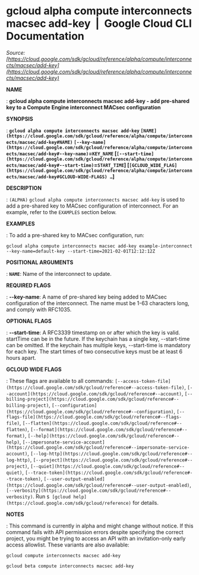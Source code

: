 # gcloud alpha compute interconnects macsec add-key  |  Google Cloud CLI Documentation

*Source: [https://cloud.google.com/sdk/gcloud/reference/alpha/compute/interconnects/macsec/add-key](https://cloud.google.com/sdk/gcloud/reference/alpha/compute/interconnects/macsec/add-key)*

**NAME**

: **gcloud alpha compute interconnects macsec add-key - add pre-shared key to a Compute Engine interconnect MACsec configuration**

**SYNOPSIS**

: **`gcloud alpha compute interconnects macsec add-key` `[NAME](https://cloud.google.com/sdk/gcloud/reference/alpha/compute/interconnects/macsec/add-key#NAME)` `[--key-name](https://cloud.google.com/sdk/gcloud/reference/alpha/compute/interconnects/macsec/add-key#--key-name)`=`KEY_NAME` [`[--start-time](https://cloud.google.com/sdk/gcloud/reference/alpha/compute/interconnects/macsec/add-key#--start-time)`=`START_TIME`] [`[GCLOUD_WIDE_FLAG](https://cloud.google.com/sdk/gcloud/reference/alpha/compute/interconnects/macsec/add-key#GCLOUD-WIDE-FLAGS) …`]**

**DESCRIPTION**

: `(ALPHA)` `gcloud alpha compute interconnects macsec
add-key` is used to add a pre-shared key to MACsec configuration of
interconnect.
For an example, refer to the `EXAMPLES` section below.

**EXAMPLES**

: To add a pre-shared key to MACsec configuration, run:

```
gcloud alpha compute interconnects macsec add-key example-interconnect --key-name=default-key --start-time=2021-02-01T12:12:12Z
```

**POSITIONAL ARGUMENTS**

: **`NAME`**:
Name of the interconnect to update.

**REQUIRED FLAGS**

: **--key-name**:
A name of pre-shared key being added to MACsec configuration of the
interconnect. The name must be 1-63 characters long, and comply with RFC1035.

**OPTIONAL FLAGS**

: **--start-time**:
A RFC3339 timestamp on or after which the key is valid. startTime can be in the
future. If the keychain has a single key, --start-time can be omitted. If the
keychain has multiple keys, --start-time is mandatory for each key. The start
times of two consecutive keys must be at least 6 hours apart.

**GCLOUD WIDE FLAGS**

: These flags are available to all commands: `[--access-token-file](https://cloud.google.com/sdk/gcloud/reference#--access-token-file)`,
`[--account](https://cloud.google.com/sdk/gcloud/reference#--account)`, `[--billing-project](https://cloud.google.com/sdk/gcloud/reference#--billing-project)`,
`[--configuration](https://cloud.google.com/sdk/gcloud/reference#--configuration)`,
`[--flags-file](https://cloud.google.com/sdk/gcloud/reference#--flags-file)`,
`[--flatten](https://cloud.google.com/sdk/gcloud/reference#--flatten)`, `[--format](https://cloud.google.com/sdk/gcloud/reference#--format)`, `[--help](https://cloud.google.com/sdk/gcloud/reference#--help)`, `[--impersonate-service-account](https://cloud.google.com/sdk/gcloud/reference#--impersonate-service-account)`,
`[--log-http](https://cloud.google.com/sdk/gcloud/reference#--log-http)`,
`[--project](https://cloud.google.com/sdk/gcloud/reference#--project)`, `[--quiet](https://cloud.google.com/sdk/gcloud/reference#--quiet)`, `[--trace-token](https://cloud.google.com/sdk/gcloud/reference#--trace-token)`, `[--user-output-enabled](https://cloud.google.com/sdk/gcloud/reference#--user-output-enabled)`,
`[--verbosity](https://cloud.google.com/sdk/gcloud/reference#--verbosity)`.
Run `$ [gcloud help](https://cloud.google.com/sdk/gcloud/reference)` for details.

**NOTES**

: This command is currently in alpha and might change without notice. If this
command fails with API permission errors despite specifying the correct project,
you might be trying to access an API with an invitation-only early access
allowlist. These variants are also available:

```
gcloud compute interconnects macsec add-key
```

```
gcloud beta compute interconnects macsec add-key
```